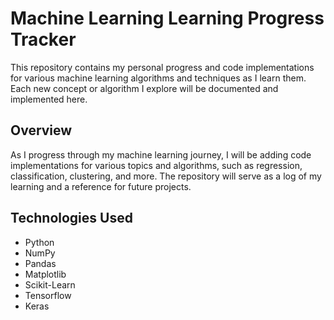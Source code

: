 # Machine Learning Learning Progress Tracker

This repository contains my personal progress and code implementations for various machine learning algorithms and techniques as I learn them. Each new concept or algorithm I explore will be documented and implemented here.

## Overview

As I progress through my machine learning journey, I will be adding code implementations for various topics and algorithms, such as regression, classification, clustering, and more. The repository will serve as a log of my learning and a reference for future projects.

## Technologies Used

- Python
- NumPy
- Pandas
- Matplotlib
- Scikit-Learn
- Tensorflow
- Keras

